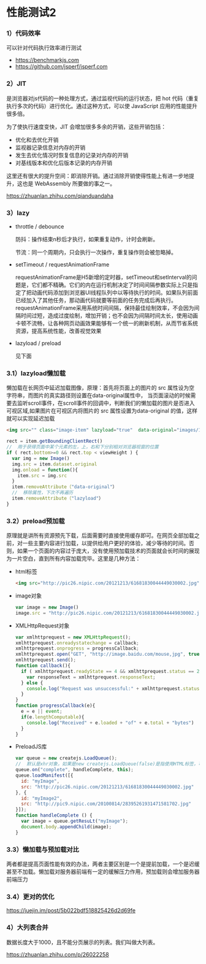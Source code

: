 # 性能测试2

### 1）代码效率
可以针对代码执行效率进行测试
- https://benchmarkjs.com
- https://github.com/jsperf/jsperf.com


### 2）JIT
是浏览器对js代码的一种处理方式，通过监视代码的运行状态，把 hot 代码（重复执行多次的代码）进行优化。通过这种方式，可以使 JavaScript 应用的性能提升很多倍。

为了使执行速度变快，JIT 会增加很多多余的开销，这些开销包括：

- 优化和去优化开销
- 监视器记录信息对内存的开销
- 发生去优化情况时恢复信息的记录对内存的开销
- 对基线版本和优化后版本记录的内存开销

这里还有很大的提升空间：即消除开销。通过消除开销使得性能上有进一步地提升，这也是 WebAssembly 所要做的事之一。

https://zhuanlan.zhihu.com/qianduandaha



### 3）lazy
- throttle / debounce
  
  防抖：操作结束n秒后才执行，如果重复动作，计时会刷新。
  
  节流：同一个周期内，只会执行一次操作，重复操作则会被忽略掉。

- setTimeout / requestAnimationFrame

  requestAnimationFrame是H5新增的定时器，setTimeout和setInterval的问题是，它们都不精确。它们的内在运行机制决定了时间间隔参数实际上只是指定了把动画代码添加到浏览器UI线程队列中以等待执行的时间。如果队列前面已经加入了其他任务，那动画代码就要等前面的任务完成后再执行。requestAnimationFrame采用系统时间间隔，保持最佳绘制效率，不会因为间隔时间过短，造成过度绘制，增加开销；也不会因为间隔时间太长，使用动画卡顿不流畅，让各种网页动画效果能够有一个统一的刷新机制，从而节省系统资源，提高系统性能，改善视觉效果

- lazyload / preload

  见下面

### 3.1）lazyload懒加载
懒加载在长网页中延迟加载图像，原理：首先将页面上的图片的 src 属性设为空字符串，而图片的真实路径则设置在data-original属性中，
当页面滚动的时候需要去监听scroll事件，在scroll事件的回调中，判断我们的懒加载的图片是否进入可视区域,如果图片在可视区内将图片的 src 属性设置为data-original 的值，这样就可以实现延迟加载
```html
<img src="" class="image-item" lazyload="true"  data-original="images/1.png"/>
```
```js
rect = item.getBoundingClientRect() 
//  用于获得页面中某个元素的左，上，右和下分别相对浏览器视窗的位置
if ( rect.bottom>=0 && rect.top < viewHeight ) {
  var img = new Image()
  img.src = item.dataset.original
  img.onload = function(){
    item.src = img.src
  }
  item.removeAttribute（"data-original"）
  //  移除属性，下次不再遍历
  item.removeAttribute（"lazyload"）
}
```



### 3.2）preload预加载
原理就是讲所有资源预先下载，后面需要时直接使用缓存即可。在网页全部加载之前，对一些主要内容进行加载，以提供给用户更好的体验，减少等待的时间。否则，如果一个页面的内容过于庞大，没有使用预加载技术的页面就会长时间的展现为一片空白，直到所有内容加载完毕。这里是几种方法：

- html标签
  ```html
  <img src="http://pic26.nipic.com/20121213/61681830044449030002.jpg" style="display:none"/>
  ```

- image对象
  ```js
  var image = new Image()
  image.src = "http://pic26.nipic.com/20121213/61681830044449030002.jpg"
  ```

- XMLHttpRequest对象
  
  ```js
  var xmlhttprequest = new XMLHttpRequest();
  xmlhttprequest.onreadystatechange = callback;
  xmlhttprequest.onprogress = progressCallback;
  xmlhttprequest.open("GET", "http://image.baidu.com/mouse,jpg", true);
  xmlhttprequest.send();
  function callback(){
    if ( xmlhttprequest.readyState == 4 && xmlhttprequest.status == 200 ) {
      var responseText = xmlhttprequest.responseText;
    } else {
      console.log("Request was unsuccessful:" + xmlhttprequest.status);
    }
  }
  function progressCallback(e){
    e = e || event;
    if(e.lengthComputable){
      console.log("Received" + e.loaded + "of" + e.total + "bytes")
    }
  }
  ```

- PreloadJS库
  
  ```js
  var queue = new createjs.LoadQueue();
  //  默认是xhr对象，如果是new createjs.LoadQueue(false)是指使用HTML标签，可以跨域
  queue.on("complete", handleComplete, this);
  queue.loadManifest([{
    id: "myImage", 
    src: "http://pic26.nipic.com/20121213/61681830044449030002.jpg"
  }, {
    id: "myImage2", 
    src: "http://pic9.nipic.com/20100814/28395261931471581702.jpg"
  }]);
  function handleComplete () {
    var image = queue.getResuLt("myImage");
    document.body.appendChild(image);
  }

  ```

### 3.3）懒加载与预加载对比
两者都是提高页面性能有效的办法，两者主要区别是一个是提前加载，一个是迟缓甚至不加载。懒加载对服务器前端有一定的缓解压力作用，预加载则会增加服务器前端压力


### 3.4）更对的优化
https://juejin.im/post/5b022bdf518825426d2d69fe


### 4）大列表合并
数据长度大于1000，且不能分页展示的列表。我们叫做大列表。

https://zhuanlan.zhihu.com/p/26022258